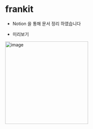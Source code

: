 # frankit
- Notion 을 통해 문서 정리 하였습니다

- 미리보기
<img width="265" alt="image" src="https://github.com/user-attachments/assets/dd2dda1a-534c-4c7e-836c-f984c44e19f3" />
